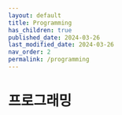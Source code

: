 ```yaml
---
layout: default
title: Programming
has_children: true
published_date: 2024-03-26
last_modified_date: 2024-03-26
nav_order: 2
permalink: /programming
---
```


# 프로그래밍
